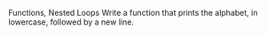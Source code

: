 Functions, Nested Loops
Write a function that prints the alphabet, in lowercase, followed by a new line.
